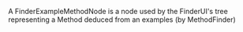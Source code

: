 A FinderExampleMethodNode is a node used by the FinderUI's tree representing a Method deducedfrom an examples (by MethodFinder)